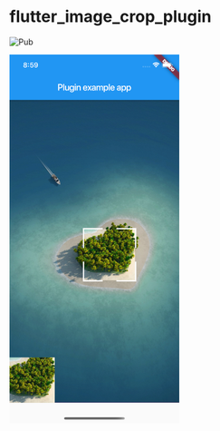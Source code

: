 # flutter_image_crop_plugin

![Pub](https://img.shields.io/pub/v/flutter_image_crop_plugin)

<img src="https://github.com/NingLi-iOSer/flutter_image_crop_plugin/blob/master/preview.png" width="300">
